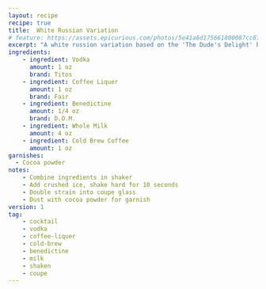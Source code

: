 ```yaml
---
layout: recipe
recipe: true
title:  White Russian Variation
# feature: https://assets.epicurious.com/photos/5e41a6d175661800087cc87c/6:4/w_620%2Ch_413/OldFashioned_HERO_020520_619.jpg
excerpt: "A white russion variation based on the 'The Dude's Delight' by Tim Webb."
ingredients:
    - ingredient: Vodka
      amount: 1 oz
      brand: Titos
    - ingredient: Coffee Liquer
      amount: 1 oz
      brand: Fair
    - ingredient: Benedictine
      amount: 1/4 oz
      brand: D.O.M.
    - ingredient: Whole Milk
      amount: 4 oz
    - ingredient: Cold Brew Coffee
      amount: 1 oz
garnishes:
  - Cocoa powder
notes:
    - Combine ingredients in shaker
    - Add crushed ice, shake hard for 10 seconds
    - Double strain into coupe glass
    - Dust with cocoa powder for garnish
version: 1
tag:
    - cocktail
    - vodka
    - coffee-liquer
    - cold-brew
    - benedictine
    - milk
    - shaken
    - coupe
---
```

